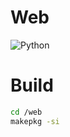 # Web

![Python](https://github.com/CS-UTEC/proyecto-web-elnombresiempreeslomasdificil/workflows/Python/badge.svg)

# Build
```bash
cd /web
makepkg -si
```
